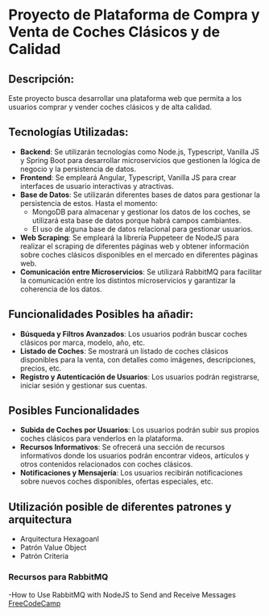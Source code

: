 # Proyecto de Plataforma de Compra y Venta de Coches Clásicos y de Calidad

## Descripción:
Este proyecto busca desarrollar una plataforma web que permita a los usuarios comprar y vender coches clásicos y de alta calidad.

## Tecnologías Utilizadas:
- <strong>Backend</strong>: Se utilizarán tecnologías como Node.js, Typescript, Vanilla JS y Spring Boot para desarrollar microservicios que gestionen la lógica de negocio y la persistencia de datos.
- <strong>Frontend</strong>: Se empleará Angular, Typescript, Vanilla JS para crear interfaces de usuario interactivas y atractivas.
- <strong>Base de Datos</strong>: Se utilizarán diferentes bases de datos para gestionar la persistencia de estos. Hasta el momento:
  - MongoDB para almacenar y gestionar los datos de los coches, se utilizará esta base de datos porque habrá campos cambiantes.
  - El uso de alguna base de datos relacional para gestionar usuarios.
- <strong>Web Scraping</strong>: Se empleará la librería Puppeteer de NodeJS para realizar el scraping de diferentes páginas web y obtener información sobre coches clásicos disponibles en el mercado en diferentes páginas web.
- <strong>Comunicación entre Microservicios</strong>: Se utilizará RabbitMQ para facilitar la comunicación entre los distintos microservicios y garantizar la coherencia de los datos.

## Funcionalidades Posibles ha añadir:
- <strong>Búsqueda y Filtros Avanzados</strong>: Los usuarios podrán buscar coches clásicos por marca, modelo, año, etc.
- <strong>Listado de Coches</strong>: Se mostrará un listado de coches clásicos disponibles para la venta, con detalles como imágenes, descripciones, precios, etc.
- <strong>Registro y Autenticación de Usuarios</strong>: Los usuarios podrán registrarse, iniciar sesión y gestionar sus cuentas.

## Posibles Funcionalidades
- <strong>Subida de Coches por Usuarios</strong>: Los usuarios podrán subir sus propios coches clásicos para venderlos en la plataforma.
- <strong>Recursos Informativos</strong>: Se ofrecerá una sección de recursos informativos donde los usuarios podrán encontrar videos, artículos y otros contenidos relacionados con coches clásicos.
- <strong>Notificaciones y Mensajería</strong>: Los usuarios recibirán notificaciones sobre nuevos coches disponibles, ofertas especiales, etc.

## Utilización posible de diferentes patrones y arquitectura
- Arquitectura Hexagoanl
- Patrón Value Object
- Patrón Criteria


### Recursos para RabbitMQ
-How to Use RabbitMQ with NodeJS to Send and Receive Messages [FreeCodeCamp](https://www.freecodecamp.org/news/how-to-use-rabbitmq-with-nodejs/)

